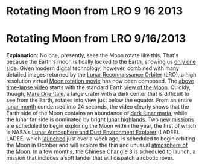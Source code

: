 # Rotating Moon from LRO 9 16 2013

# Rotating Moon from LRO 9/16/2013

**Explanation:**  No one, presently, sees the Moon rotate like this. That's because the Earth's moon is tidally locked to the Earth, showing us [only one side](http://www.youtube.com/watch?v=p33_tUHDkMY). Given modern digital technology, however, combined with many detailed images returned by the [Lunar Reconnaissance Orbiter](http://lroc.sese.asu.edu/) (LRO), a high resolution virtual [Moon rotation movie](http://lroc.sese.asu.edu/news/index.php?/archives/790-A-Unique-View-Of-The-Moon.html) has now been composed. The [above time-lapse video](http://www.youtube.com/watch?v=sNUNB6CMnE8) starts with the standard Earth [view of the Moon](http://www.google.com/moon/). Quickly, though, [Mare Orientale](https://apod.nasa.gov/apod/ap110312.html), a large crater with a dark center that is difficult to see from the Earth, rotates into view just below the equator. From an entire [lunar month](http://www.universetoday.com/19699/does-the-moon-rotate/) condensed into 24 seconds, the video clearly shows that the Earth side of the Moon contains an abundance of [dark lunar maria](http://en.wikipedia.org/wiki/List_of_maria_on_the_Moon), while the lunar far side is dominated by bright [lunar highlands](http://csep10.phys.utk.edu/astr161/lect/moon/moon_surface.html). Two [new missions](http://en.wikipedia.org/wiki/List_of_current_and_future_lunar_missions) are scheduled to begin exploring the Moon within the year, the first of which is NASA's [Lunar Atmosphere and Dust Environment Explorer](http://www.nasa.gov/mission_pages/ladee/main/index.html) (LADEE). LADEE, which [launched](https://apod.nasa.gov/apod/ap130911.html) just over a week ago, is scheduled to begin orbiting the Moon in October and will explore the thin and unusual [atmosphere of the Moon](http://www.nasa.gov/mission_pages/LADEE/news/lunar-atmosphere.html). In a few months, the [Chinese](http://en.wikipedia.org/wiki/China) [Chang'e 3](http://en.wikipedia.org/wiki/Chang%27e_3) is scheduled to launch, a mission that includes a soft lander that will dispatch a robotic rover.

